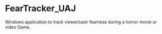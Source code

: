 # FearTracker_UAJ
Windows application to track viewer/user fearness during a horror movie or video Game.
